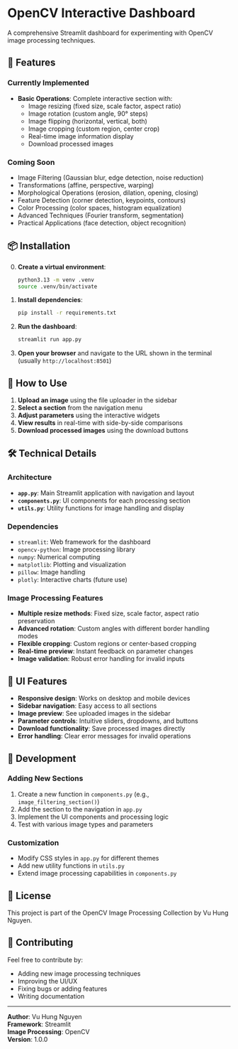 # OpenCV Interactive Dashboard

A comprehensive Streamlit dashboard for experimenting with OpenCV image processing techniques.

## 🚀 Features

### Currently Implemented
- **Basic Operations**: Complete interactive section with:
  - Image resizing (fixed size, scale factor, aspect ratio)
  - Image rotation (custom angle, 90° steps)
  - Image flipping (horizontal, vertical, both)
  - Image cropping (custom region, center crop)
  - Real-time image information display
  - Download processed images

### Coming Soon
- Image Filtering (Gaussian blur, edge detection, noise reduction)
- Transformations (affine, perspective, warping)
- Morphological Operations (erosion, dilation, opening, closing)
- Feature Detection (corner detection, keypoints, contours)
- Color Processing (color spaces, histogram equalization)
- Advanced Techniques (Fourier transform, segmentation)
- Practical Applications (face detection, object recognition)

## 📦 Installation

0. **Create a virtual environment**:
   ```bash
   python3.13 -m venv .venv
   source .venv/bin/activate
   ```

1. **Install dependencies**:
   ```bash
   pip install -r requirements.txt
   ```

2. **Run the dashboard**:
   ```bash
   streamlit run app.py
   ```

3. **Open your browser** and navigate to the URL shown in the terminal (usually `http://localhost:8501`)

## 🎯 How to Use

1. **Upload an image** using the file uploader in the sidebar
2. **Select a section** from the navigation menu
3. **Adjust parameters** using the interactive widgets
4. **View results** in real-time with side-by-side comparisons
5. **Download processed images** using the download buttons

## 🛠️ Technical Details

### Architecture
- **`app.py`**: Main Streamlit application with navigation and layout
- **`components.py`**: UI components for each processing section
- **`utils.py`**: Utility functions for image handling and display

### Dependencies
- `streamlit`: Web framework for the dashboard
- `opencv-python`: Image processing library
- `numpy`: Numerical computing
- `matplotlib`: Plotting and visualization
- `pillow`: Image handling
- `plotly`: Interactive charts (future use)

### Image Processing Features
- **Multiple resize methods**: Fixed size, scale factor, aspect ratio preservation
- **Advanced rotation**: Custom angles with different border handling modes
- **Flexible cropping**: Custom regions or center-based cropping
- **Real-time preview**: Instant feedback on parameter changes
- **Image validation**: Robust error handling for invalid inputs

## 🎨 UI Features

- **Responsive design**: Works on desktop and mobile devices
- **Sidebar navigation**: Easy access to all sections
- **Image preview**: See uploaded images in the sidebar
- **Parameter controls**: Intuitive sliders, dropdowns, and buttons
- **Download functionality**: Save processed images directly
- **Error handling**: Clear error messages for invalid operations

## 🔧 Development

### Adding New Sections
1. Create a new function in `components.py` (e.g., `image_filtering_section()`)
2. Add the section to the navigation in `app.py`
3. Implement the UI components and processing logic
4. Test with various image types and parameters

### Customization
- Modify CSS styles in `app.py` for different themes
- Add new utility functions in `utils.py`
- Extend image processing capabilities in `components.py`

## 📝 License

This project is part of the OpenCV Image Processing Collection by Vu Hung Nguyen.

## 🤝 Contributing

Feel free to contribute by:
- Adding new image processing techniques
- Improving the UI/UX
- Fixing bugs or adding features
- Writing documentation

---

**Author**: Vu Hung Nguyen  
**Framework**: Streamlit  
**Image Processing**: OpenCV  
**Version**: 1.0.0 